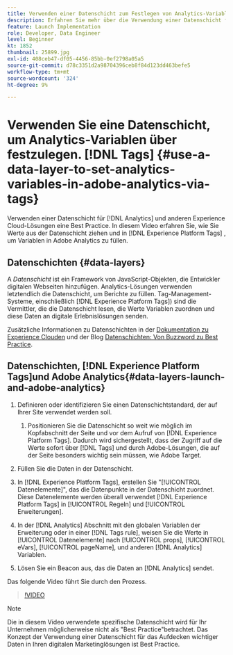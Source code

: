 ```yaml
---
title: Verwenden einer Datenschicht zum Festlegen von Analytics-Variablen über Tags
description: Erfahren Sie mehr über die Verwendung einer Datenschicht für die Beschaffung von Analytics-Daten und anderen Experience Cloud-Lösungen.
feature: Launch Implementation
role: Developer, Data Engineer
level: Beginner
kt: 1852
thumbnail: 25899.jpg
exl-id: 408ceb47-df05-4456-85bb-0ef2798a05a5
source-git-commit: d78c3351d2a98704396ceb8f84d123dd463befe5
workflow-type: tm+mt
source-wordcount: '324'
ht-degree: 9%

---
```


# Verwenden Sie eine Datenschicht, um Analytics-Variablen über festzulegen. [!DNL Tags] {#use-a-data-layer-to-set-analytics-variables-in-adobe-analytics-via-tags}

Verwenden einer Datenschicht für [!DNL Analytics] und anderen Experience Cloud-Lösungen eine Best Practice. In diesem Video erfahren Sie, wie Sie Werte aus der Datenschicht ziehen und in [!DNL Experience Platform Tags] , um Variablen in Adobe Analytics zu füllen.

## Datenschichten {#data-layers}

A _Datenschicht_ ist ein Framework von JavaScript-Objekten, die Entwickler digitalen Webseiten hinzufügen. Analytics-Lösungen verwenden letztendlich die Datenschicht, um Berichte zu füllen. Tag-Management-Systeme, einschließlich [!DNL Experience Platform Tags]) sind die Vermittler, die die Datenschicht lesen, die Werte Variablen zuordnen und diese Daten an digitale Erlebnislösungen senden.

Zusätzliche Informationen zu Datenschichten in der [Dokumentation zu Experience Clouden](https://experienceleague.adobe.com/docs/analytics/implementation/prepare/data-layer.html?lang=de) und der Blog [Datenschichten: Von Buzzword zu Best Practice](https://blog.adobe.com/en/2014/03/13/data-layers-buzzword-best-practice).

## Datenschichten, [!DNL Experience Platform Tags]und Adobe Analytics{#data-layers-launch-and-adobe-analytics}

1. Definieren oder identifizieren Sie einen Datenschichtstandard, der auf Ihrer Site verwendet werden soll.

   1. Positionieren Sie die Datenschicht so weit wie möglich im Kopfabschnitt der Seite und vor dem Aufruf von [!DNL Experience Platform Tags]. Dadurch wird sichergestellt, dass der Zugriff auf die Werte sofort über [!DNL Tags] und durch Adobe-Lösungen, die auf der Seite besonders wichtig sein müssen, wie Adobe Target.

1. Füllen Sie die Daten in der Datenschicht.
1. In [!DNL Experience Platform Tags], erstellen Sie &quot;[!UICONTROL Datenelemente]&quot;, das die Datenpunkte in der Datenschicht zuordnet. Diese Datenelemente werden überall verwendet [!DNL Experience Platform Tags] in [!UICONTROL Regeln] und [!UICONTROL Erweiterungen].
1. In der [!DNL Analytics] Abschnitt mit den globalen Variablen der Erweiterung oder in einer [!DNL Tags rule], weisen Sie die Werte in [!UICONTROL Datenelemente] nach [!UICONTROL props], [!UICONTROL eVars], [!UICONTROL pageName], und anderen [!DNL Analytics] Variablen.
1. Lösen Sie ein Beacon aus, das die Daten an [!DNL Analytics] sendet.

Das folgende Video führt Sie durch den Prozess.

>[!VIDEO](https://video.tv.adobe.com/v/25899/?quality=12)

>[!NOTE]
>
>Die in diesem Video verwendete spezifische Datenschicht wird für Ihr Unternehmen möglicherweise nicht als &quot;Best Practice&quot;betrachtet. Das Konzept der Verwendung einer Datenschicht für das Aufdecken wichtiger Daten in Ihren digitalen Marketinglösungen ist Best Practice.